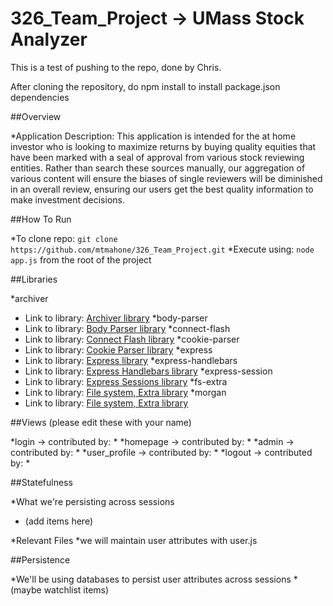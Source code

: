 # 326_Team_Project -> UMass Stock Analyzer


This is a test of pushing to the repo, done by Chris.

After cloning the repository, do npm install to install package.json dependencies

##Overview

 *Application Description: This application is intended for the at home investor who is looking to maximize returns by buying quality equities that have been marked with a seal of approval from various stock reviewing entities. Rather than search these sources manually, our aggregation of various content will ensure the biases of single reviewers will be diminished in an overall review, ensuring our users get the best quality information to make investment decisions.

##How To Run

 *To clone repo: `git clone https://github.com/mtmahone/326_Team_Project.git`
 *Execute using: `node app.js` from the root of the project

##Libraries

 *archiver
  * Link to library: [Archiver library](https://github.com/archiverjs/node-archiver)
 *body-parser
  * Link to library: [Body Parser library](https://github.com/expressjs/body-parser)
 *connect-flash
  * Link to library: [Connect Flash library](https://github.com/jaredhanson/connect-flash)
 *cookie-parser
  * Link to library: [Cookie Parser library](https://github.com/expressjs/cookie-parser)
 *express
  * Link to library: [Express library](https://github.com/strongloop/express)
 *express-handlebars
  * Link to library: [Express Handlebars library](https://github.com/ericf/express-handlebars)
 *express-session
  * Link to library: [Express Sessions library](https://github.com/expressjs/session)
 *fs-extra
  * Link to library: [File system, Extra library](https://github.com/jprichardson/node-fs-extra)
 *morgan
  * Link to library: [File system, Extra library](https://github.com/expressjs/morgan)


##Views
(please edit these with your name)

 *login -> contributed by:
  *
 *homepage -> contributed by:
  *
 *admin -> contributed by:
  *
 *user_profile -> contributed by:
  *
 *logout -> contributed by:
  *


##Statefulness

 *What we're persisting across sessions
  * (add items here)

 *Relevant Files
  *we will maintain user attributes with user.js

##Persistence

 *We'll be using databases to persist user attributes across sessions
  *(maybe watchlist items)